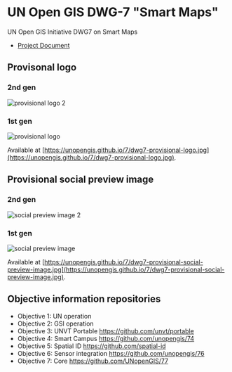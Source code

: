 # UN Open GIS DWG-7 "Smart Maps"

UN Open GIS Initiative DWG7 on Smart Maps

- [Project Document](./Project_Document/)

## Provisonal logo

### 2nd gen

![provisional logo 2](https://unopengis.github.io/7/dwg7-provisional-logo-2.jpg)

### 1st gen

![provisional logo](https://unopengis.github.io/7/dwg7-provisional-logo.jpg)

Available at [https://unopengis.github.io/7/dwg7-provisional-logo.jpg](https://unopengis.github.io/7/dwg7-provisional-logo.jpg).

## Provisional social preview image

### 2nd gen

![social preview image 2](https://unopengis.github.io/7/dwg7-provisional-social-preview-image-2.jpg)

### 1st gen

![social preview image](https://unopengis.github.io/7/dwg7-provisional-social-preview-image.jpg)

Available at [https://unopengis.github.io/7/dwg7-provisional-social-preview-image.jpg](https://unopengis.github.io/7/dwg7-provisional-social-preview-image.jpg).

## Objective information repositories

- Objective 1: UN operation
- Objective 2: GSI operation
- Objective 3: UNVT Portable https://github.com/unvt/portable
- Objective 4: Smart Campus https://github.com/unopengis/74
- Objective 5: Spatial ID https://github.com/spatial-id
- Objective 6: Sensor integration https://github.com/unopengis/76
- Objective 7: Core https://github.com/UNopenGIS/77
